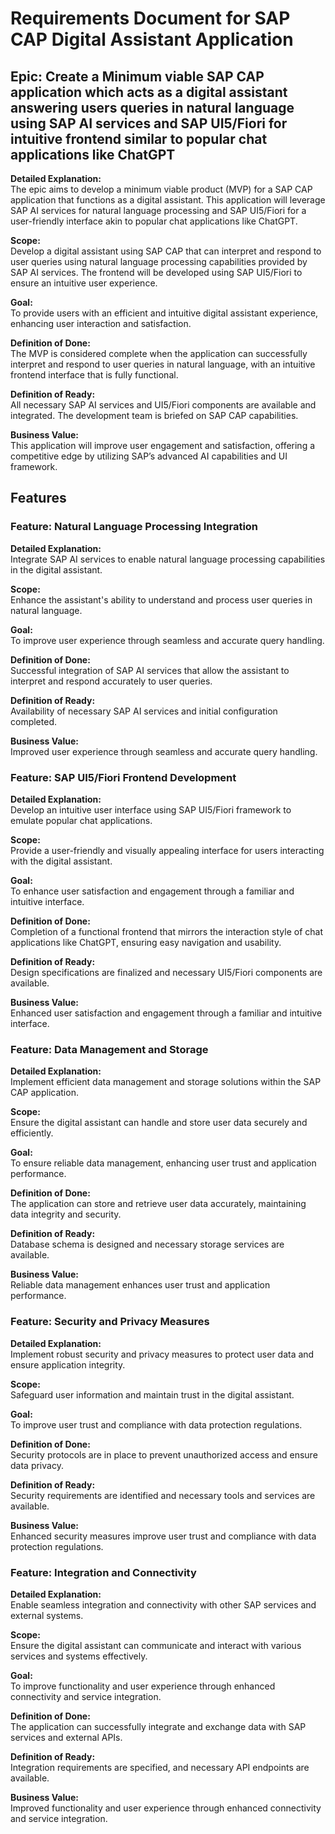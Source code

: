 
# Requirements Document for SAP CAP Digital Assistant Application

## Epic: Create a Minimum viable SAP CAP application which acts as a digital assistant answering users queries in natural language using SAP AI services and SAP UI5/Fiori for intuitive frontend similar to popular chat applications like ChatGPT

**Detailed Explanation:**  
The epic aims to develop a minimum viable product (MVP) for a SAP CAP application that functions as a digital assistant. This application will leverage SAP AI services for natural language processing and SAP UI5/Fiori for a user-friendly interface akin to popular chat applications like ChatGPT.

**Scope:**  
Develop a digital assistant using SAP CAP that can interpret and respond to user queries using natural language processing capabilities provided by SAP AI services. The frontend will be developed using SAP UI5/Fiori to ensure an intuitive user experience.

**Goal:**  
To provide users with an efficient and intuitive digital assistant experience, enhancing user interaction and satisfaction.

**Definition of Done:**  
The MVP is considered complete when the application can successfully interpret and respond to user queries in natural language, with an intuitive frontend interface that is fully functional.

**Definition of Ready:**  
All necessary SAP AI services and UI5/Fiori components are available and integrated. The development team is briefed on SAP CAP capabilities.

**Business Value:**  
This application will improve user engagement and satisfaction, offering a competitive edge by utilizing SAP’s advanced AI capabilities and UI framework.

## Features

### Feature: Natural Language Processing Integration

**Detailed Explanation:**  
Integrate SAP AI services to enable natural language processing capabilities in the digital assistant.

**Scope:**  
Enhance the assistant's ability to understand and process user queries in natural language.

**Goal:**  
To improve user experience through seamless and accurate query handling.

**Definition of Done:**  
Successful integration of SAP AI services that allow the assistant to interpret and respond accurately to user queries.

**Definition of Ready:**  
Availability of necessary SAP AI services and initial configuration completed.

**Business Value:**  
Improved user experience through seamless and accurate query handling.

### Feature: SAP UI5/Fiori Frontend Development

**Detailed Explanation:**  
Develop an intuitive user interface using SAP UI5/Fiori framework to emulate popular chat applications.

**Scope:**  
Provide a user-friendly and visually appealing interface for users interacting with the digital assistant.

**Goal:**  
To enhance user satisfaction and engagement through a familiar and intuitive interface.

**Definition of Done:**  
Completion of a functional frontend that mirrors the interaction style of chat applications like ChatGPT, ensuring easy navigation and usability.

**Definition of Ready:**  
Design specifications are finalized and necessary UI5/Fiori components are available.

**Business Value:**  
Enhanced user satisfaction and engagement through a familiar and intuitive interface.

### Feature: Data Management and Storage

**Detailed Explanation:**  
Implement efficient data management and storage solutions within the SAP CAP application.

**Scope:**  
Ensure the digital assistant can handle and store user data securely and efficiently.

**Goal:**  
To ensure reliable data management, enhancing user trust and application performance.

**Definition of Done:**  
The application can store and retrieve user data accurately, maintaining data integrity and security.

**Definition of Ready:**  
Database schema is designed and necessary storage services are available.

**Business Value:**  
Reliable data management enhances user trust and application performance.

### Feature: Security and Privacy Measures

**Detailed Explanation:**  
Implement robust security and privacy measures to protect user data and ensure application integrity.

**Scope:**  
Safeguard user information and maintain trust in the digital assistant.

**Goal:**  
To improve user trust and compliance with data protection regulations.

**Definition of Done:**  
Security protocols are in place to prevent unauthorized access and ensure data privacy.

**Definition of Ready:**  
Security requirements are identified and necessary tools and services are available.

**Business Value:**  
Enhanced security measures improve user trust and compliance with data protection regulations.

### Feature: Integration and Connectivity

**Detailed Explanation:**  
Enable seamless integration and connectivity with other SAP services and external systems.

**Scope:**  
Ensure the digital assistant can communicate and interact with various services and systems effectively.

**Goal:**  
To improve functionality and user experience through enhanced connectivity and service integration.

**Definition of Done:**  
The application can successfully integrate and exchange data with SAP services and external APIs.

**Definition of Ready:**  
Integration requirements are specified, and necessary API endpoints are available.

**Business Value:**  
Improved functionality and user experience through enhanced connectivity and service integration.
